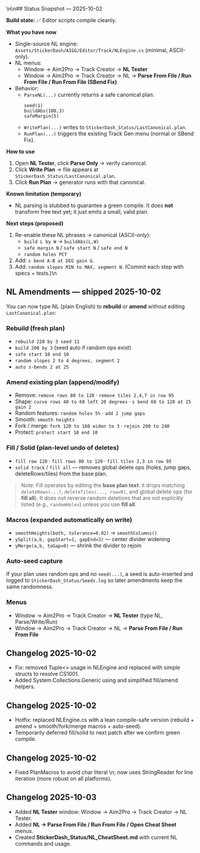 \n\n## Status Snapshot — 2025-10-02

**Build state:** ✅ Editor scripts compile cleanly.

**What you have now**
- Single-source NL engine: `Assets/StickerDash/AIGG/Editor/Track/NLEngine.cs` (minimal, ASCII-only).
- NL menus:
  - Window → Aim2Pro → Track Creator → **NL Tester**
  - Window → Aim2Pro → Track Creator → NL → **Parse From File / Run From File / Run From File (SBend Fix)**
- Behavior:
  - `ParseNL(...)` currently returns a safe canonical plan:
    ```
    seed(1)
    buildAbs(100,3)
    safeMargin(5)
    ```
  - `WritePlan(...)` writes to `StickerDash_Status/LastCanonical.plan`.
  - `RunPlan(...)` triggers the existing Track Gen menu (normal or SBend Fix).

**How to use**
1. Open **NL Tester**, click **Parse Only** → verify canonical.
2. Click **Write Plan** → file appears at `StickerDash_Status/LastCanonical.plan`.
3. Click **Run Plan** → generator runs with that canonical.

**Known limitation (temporary)**
- NL parsing is stubbed to guarantee a green compile. It does **not** transform free text yet; it just emits a small, valid plan.

**Next steps (proposed)**
1. Re-enable these NL phrases → canonical (ASCII-only):
   - `build L by W` → `buildAbs(L,W)`
   - `safe margin N` / `safe start N` / `safe end N`
   - `random holes PCT`
2. Add: `s bend A-B at DEG gain G`.
3. Add: `random slopes MIN to MAX, segment N`.
(Commit each step with specs + tests.)\n

## NL Amendments — shipped 2025-10-02

You can now type NL (plain English) to **rebuild** or **amend** without editing `LastCanonical.plan`:

### Rebuild (fresh plan)
- `rebuild 220 by 3 seed 11`
- `build 200 by 3` (seed auto if random ops exist)
- `safe start 10 end 10`
- `random slopes 2 to 4 degrees, segment 2`
- `auto s-bends 2 at 25`

### Amend existing plan (append/modify)
- Remove: `remove rows 80 to 120` · `remove tiles 2,4,7 in row 95`
- Shape: `curve rows 40 to 60 left 20 degrees` · `s bend 60 to 120 at 25 gain 2`
- Random features: `random holes 5%` · `add 2 jump gaps`
- Smooth: `smooth heights`
- Fork / merge: `fork 120 to 160 widen to 3` · `rejoin 200 to 240`
- Protect: `protect start 10 end 10`

### Fill / Solid (plan-level undo of deletes)
- `fill row 120` · `fill rows 80 to 120` · `fill tiles 2,3 in row 95`
- `solid track` / `fill all` — removes global delete ops (holes, jump gaps, deleteRows/tiles) from the base plan.

> Note: Fill operates by editing the **base plan text**: it drops matching `deleteRows(...)`, `deleteTiles(..., row=R)`, and global delete ops (for **fill all**). It does not reverse random deletions that are not explicitly listed (e.g., `randomHoles`) unless you use **fill all**.

### Macros (expanded automatically on write)
- `smoothHeights(both, tolerance=0.02)` → `smoothColumns()`
- `ySplit(a,b, gapStart=1, gapEnd=3)` — center divider widening
- `yMerge(a,b, toGap=0)` — shrink the divider to rejoin

### Auto-seed capture
If your plan uses random ops and no `seed(...)`, a seed is auto-inserted and logged to `StickerDash_Status/Seeds.log` so later amendments keep the same randomness.

### Menus
- Window → Aim2Pro → Track Creator → **NL Tester** (type NL, Parse/Write/Run)
- Window → Aim2Pro → Track Creator → NL → **Parse From File / Run From File**


## Changelog 2025-10-02
- Fix: removed Tuple<> usage in NLEngine and replaced with simple structs to resolve CS1001.
- Added System.Collections.Generic using and simplified fill/amend helpers.


## Changelog 2025-10-02
- Hotfix: replaced NLEngine.cs with a lean compile-safe version (rebuild + amend + smooth/fork/merge macros + auto-seed).
- Temporarily deferred fill/solid to next patch after we confirm green compile.


## Changelog 2025-10-02
- Fixed PlanMacros to avoid char literal \\n; now uses StringReader for line iteration (more robust on all platforms).


## Changelog 2025-10-03
- Added **NL Tester** window: Window → Aim2Pro → Track Creator → NL Tester.
- Added **NL → Parse From File / Run From File / Open Cheat Sheet** menus.
- Created **StickerDash_Status/NL_CheatSheet.md** with current NL commands and usage.
